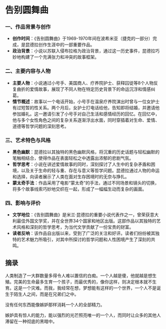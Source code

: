 # 告别圆舞曲

### 一、作品背景与创作

- **创作时间**：《告别圆舞曲》于1969-1970年间在波希米亚（捷克的一部分）完成，是昆德拉创作生涯中的一部重要作品。
- **政治背景**：小说以苏联入侵布拉格为政治背景，通过这一历史事件，昆德拉巧妙地构建了一个充满张力和冲突的故事框架。

### 二、主要内容与人物

- **主要人物**：小说通过小号手、美国商人、疗养院护士、获释囚徒等8个人物反复曲折的爱情故事，展现了不同人物在特定历史背景下的命运沉浮和情感纠葛。
- **情节概述**：故事以一个电话开始，小号手在温泉疗养院演出时曾与一位女护士有过短暂的性关系。两个月后，女护士打电话给他，告知即将结婚，并邀请他参加婚礼。这一邀请引发了小号手对自己生活和感情经历的回忆。在回忆中，他与多个女性角色之间的复杂关系逐渐浮出水面，同时穿插着对生命、爱情、道德等哲学问题的深刻思考。

### 三、艺术特色与风格

- **黑色幽默**：昆德拉以其独特的黑色幽默风格，将沉重的历史话题与轻松幽默的笔触相结合，使得作品在表面轻松之中透露出浓郁的悲剧气氛。
- **哲学思考**：小说在讲述爱情故事的同时，深刻探讨了人生中的复杂矛盾和困境，以及关于生命的轻与重、存在与意义等哲学问题。昆德拉通过人物的命运和选择，向读者展示了人类在面对生存困境时的无奈与挣扎。
- **蒙太奇手法**：作品采用了电影“蒙太奇”的手法，通过不同场景和镜头的切换，将多个故事线索巧妙地交织在一起，形成了一幅幅生动而复杂的画面。

### 四、影响与评价

- **文学地位**：《告别圆舞曲》是米兰·昆德拉的重要小说代表作之一，曾荣获意大利最佳外国文学奖，并在全世界34个国家和地区出版。这部作品以其独特的艺术风格和深刻的哲学思考，为当代文学贡献了一份宝贵的财富。
- **读者反响**：该作品自出版以来，受到了广泛的关注和好评。读者们纷纷被其独特的艺术魅力所吸引，对其中所探讨的哲学问题和人性困境产生了深刻的共鸣。

## 摘录

人类制造了一大群数量多得令人难以置信的白痴。一个人越是傻，他就越是想生殖。完美的生命最多生育一个孩子，而最优秀的，像你这样，则决定根本就不生育。这是一个灾难。而我，我经常在想，梦想能有这样的一个世界，一个人不是诞生于陌生人之间，而是在兄弟们之中。

没有任何东西能像嫉妒那样消耗一个人的全部精力。

嫉妒具有惊人的能力，能以强烈的光芒照亮唯一的一个人，而同时让众多的其他人滞留在一种彻底的黑暗中。